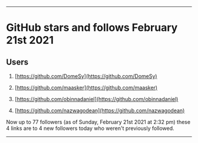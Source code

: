
***

# GitHub stars and follows February 21st 2021

## Users

1. [https://github.com/DomeSy](https://github.com/DomeSy)

2. [https://github.com/maasker](https://github.com/maasker)

3. [https://github.com/obinnadaniel](https://github.com/obinnadaniel)

4. [https://github.com/nazwagodean](https://github.com/nazwagodean)

Now up to 77 followers (as of Sunday, February 21st 2021 at 2:32 pm) these 4 links are to 4 new followers today who weren't previously followed.

***

